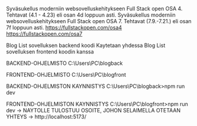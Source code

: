 Syväsukellus moderniin websovelluskehitykseen Full Stack open OSA 4. Tehtavat (4.1 - 4.23) eli osan 4d loppuun asti.
Syväsukellus moderniin websovelluskehitykseen Full Stack open OSA 7. Tehtavat (7.9.-7.21.) eli osan 7f loppuun asti.
https://fullstackopen.com/osa4
https://fullstackopen.com/osa7

Blog List sovelluksen backend koodi
Kaytetaan yhdessa Blog List sovelluksen frontend koodin kanssa

BACKEND-OHJELMISTO
C:\Users\PC\blogback

FRONTEND-OHJELMISTO
C:\Users\PC\blogfront

BACKEND-OHJELMISTON KAYNNISTYS
C:\Users\PC\blogback>npm run dev

FRONTEND-OHJELMISTON KAYNNISTYS
C:\Users\PC\blogfront>npm run dev
-> NAYTOLLE TULOSTUU OSOITE, JOHON SELAIMELLA OTETAAN YHTEYS
-> http://localhost:5173/